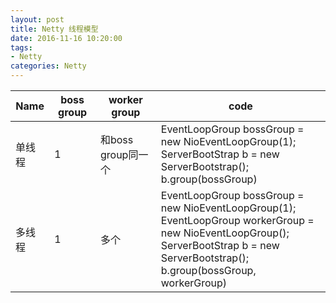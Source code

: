```yaml
---
layout: post
title: Netty 线程模型
date: 2016-11-16 10:20:00
tags:
- Netty
categories: Netty
---
```




|    Name          |  boss group   |    worker group    |                                                                               code                                                               |
| ---------------- | ------------- | ------------------ | ------------------------------------------------------------------------------------------------------------------------------------------------ |
| 单线程           |       1       | 和boss group同一个  | EventLoopGroup bossGroup = new NioEventLoopGroup(1); <br> ServerBootStrap b = new ServerBootstrap();<br> b.group(bossGroup)                      |         
| 多线程           |       1       | 多个                | EventLoopGroup bossGroup = new NioEventLoopGroup(1); <br> EventLoopGroup workerGroup = new NioEventLoopGroup(); <br> ServerBootStrap b = new ServerBootstrap();<br> b.group(bossGroup, workerGroup)  |         

